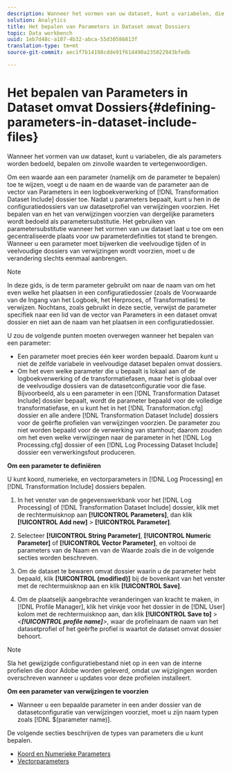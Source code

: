 ```yaml
---
description: Wanneer het vormen van uw dataset, kunt u variabelen, die als parameters worden bedoeld, bepalen om zinvolle waarden te vertegenwoordigen.
solution: Analytics
title: Het bepalen van Parameters in Dataset omvat Dossiers
topic: Data workbench
uuid: 1eb7d48c-a107-4b32-abca-55d30586813f
translation-type: tm+mt
source-git-commit: aec1f7b14198cdde91f61d490a235022943bfedb

---
```



# Het bepalen van Parameters in Dataset omvat Dossiers{#defining-parameters-in-dataset-include-files}

Wanneer het vormen van uw dataset, kunt u variabelen, die als parameters worden bedoeld, bepalen om zinvolle waarden te vertegenwoordigen.

Om een waarde aan een parameter (namelijk om de parameter te bepalen) toe te wijzen, voegt u de naam en de waarde van de parameter aan de vector van Parameters in een logboekverwerking of [!DNL Transformation Dataset Include] dossier toe. Nadat u parameters bepaalt, kunt u hen in de configuratiedossiers van uw datasetprofiel van verwijzingen voorzien. Het bepalen van en het van verwijzingen voorzien van dergelijke parameters wordt bedoeld als parametersubstitutie. Het gebruiken van parametersubstitutie wanneer het vormen van uw dataset laat u toe om een gecentraliseerde plaats voor uw parameterdefinities tot stand te brengen. Wanneer u een parameter moet bijwerken die veelvoudige tijden of in veelvoudige dossiers van verwijzingen wordt voorzien, moet u de verandering slechts eenmaal aanbrengen.

>[!NOTE]
>
>In deze gids, is de term parameter gebruikt om naar de naam van om het even welke het plaatsen in een configuratiedossier (zoals de Voorwaarde van de Ingang van het Logboek, het Herproces, of Transformaties) te verwijzen. Nochtans, zoals gebruikt in deze sectie, verwijst de parameter specifiek naar een lid van de vector van Parameters in een dataset omvat dossier en niet aan de naam van het plaatsen in een configuratiedossier.

U zou de volgende punten moeten overwegen wanneer het bepalen van een parameter:

* Een parameter moet precies één keer worden bepaald. Daarom kunt u niet de zelfde variabele in veelvoudige dataset bepalen omvat dossiers.
* Om het even welke parameter die u bepaalt is lokaal aan of de logboekverwerking of de transformatiefasen, maar het is globaal over de veelvoudige dossiers van de datasetconfiguratie voor die fase. Bijvoorbeeld, als u een parameter in een [!DNL Transformation Dataset Include] dossier bepaalt, wordt de parameter bepaald voor de volledige transformatiefase, en u kunt het in het [!DNL Transformation.cfg] dossier en alle andere [!DNL Transformation Dataset Include] dossiers voor de geërfte profielen van verwijzingen voorzien. De parameter zou niet worden bepaald voor de verwerking van stamhout; daarom zouden om het even welke verwijzingen naar de parameter in het [!DNL Log Processing.cfg] dossier of een [!DNL Log Processing Dataset Include] dossier een verwerkingsfout produceren.

**Om een parameter te definiëren**

U kunt koord, numerieke, en vectorparameters in [!DNL Log Processing] en [!DNL Transformation Include] dossiers bepalen.

1. In het venster van de gegevenswerkbank voor het [!DNL Log Processing] of [!DNL Transformation Dataset Include] dossier, klik met de rechtermuisknop aan **[!UICONTROL Parameters]**, dan klik **[!UICONTROL Add new]** > **[!UICONTROL Parameter]**.

1. Selecteer **[!UICONTROL String Parameter]**, **[!UICONTROL Numeric Parameter]** of **[!UICONTROL Vector Parameter]**, en voltooi de parameters van de Naam en van de Waarde zoals die in de volgende secties worden beschreven.

1. Om de dataset te bewaren omvat dossier waarin u de parameter hebt bepaald, klik **[!UICONTROL (modified)]** bij de bovenkant van het venster met de rechtermuisknop aan en klik **[!UICONTROL Save]**.

1. Om de plaatselijk aangebrachte veranderingen van kracht te maken, in [!DNL Profile Manager], klik het vinkje voor het dossier in de [!DNL User] kolom met de rechtermuisknop aan, dan klik **[!UICONTROL Save to]** > *&lt;**[!UICONTROL profile name]**>*, waar de profielnaam de naam van het datasetprofiel of het geërfte profiel is waartot de dataset omvat dossier behoort.

>[!NOTE]
>
>Sla het gewijzigde configuratiebestand niet op in een van de interne profielen die door Adobe worden geleverd, omdat uw wijzigingen worden overschreven wanneer u updates voor deze profielen installeert.

**Om een parameter van verwijzingen te voorzien**

* Wanneer u een bepaalde parameter in een ander dossier van de datasetconfiguratie van verwijzingen voorziet, moet u zijn naam typen zoals [!DNL $(parameter name)].

De volgende secties beschrijven de types van parameters die u kunt bepalen.

* [Koord en Numerieke Parameters](../../../../home/c-dataset-const-proc/c-dataset-inc-files/c-def-param-dataset-inc-files/c-string-num-param.md#concept-14f391ce107c4a3dad827ec7967f1080)
* [Vectorparameters](../../../../home/c-dataset-const-proc/c-dataset-inc-files/c-def-param-dataset-inc-files/c-vector-param.md#concept-adb42a5474e245a9996d0aa8d5d522d0)

